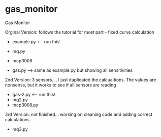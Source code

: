# gas_monitor
Gas Monitor

Orginal Version: follows the tutorial for most part - fixed curve calculation
- example.py  <-- run this!
- mq.py
- mcp3008

- gas.py --> same as example.py but showing all sensitivities

2nd Version: 3 sensors.... I just duplicated the calcualtions. The values are nonsense, but it works to see if all sensors are reading
- gas-2.py  <-- run this!
- mq2.py
- mcp3008.py

3rd Version: not finished... working on cleaning code and adding correct calculations.
- mq3.py
